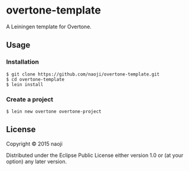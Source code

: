 # overtone-template
A Leiningen template for Overtone.

## Usage

### Installation

```
$ git clone https://github.com/naoji/overtone-template.git
$ cd overtone-template
$ lein install
```

### Create a project

```
$ lein new overtone overtone-project
```

## License

Copyright © 2015 naoji

Distributed under the Eclipse Public License either version 1.0 or (at
your option) any later version.
